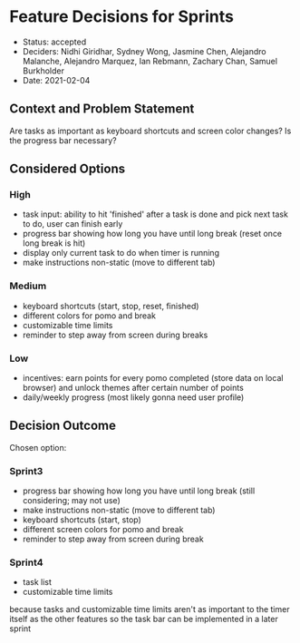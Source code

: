# Feature Decisions for Sprints

- Status: accepted
- Deciders: Nidhi Giridhar, Sydney Wong, Jasmine Chen, Alejandro Malanche, Alejandro Marquez, Ian Rebmann, Zachary Chan, Samuel Burkholder
- Date: 2021-02-04

## Context and Problem Statement

Are tasks as important as keyboard shortcuts and screen color changes? Is the progress bar necessary?

## Considered Options

### High

- task input: ability to hit 'finished' after a task is done and pick next task to do, user can finish early
- progress bar showing how long you have until long break (reset once long break is hit)
- display only current task to do when timer is running
- make instructions non-static (move to different tab)

### Medium

- keyboard shortcuts (start, stop, reset, finished)
- different colors for pomo and break
- customizable time limits
- reminder to step away from screen during breaks

### Low

- incentives: earn points for every pomo completed (store data on local browser) and unlock themes after certain number of points
- daily/weekly progress (most likely gonna need user profile)

## Decision Outcome

Chosen option:

### Sprint3

- progress bar showing how long you have until long break (still considering; may not use)
- make instructions non-static (move to different tab)
- keyboard shortcuts (start, stop)
- different screen colors for pomo and break
- reminder to step away from screen during break

### Sprint4

- task list
- customizable time limits

because tasks and customizable time limits aren't as important to the timer itself as the other features so the task bar can be implemented in a later sprint
